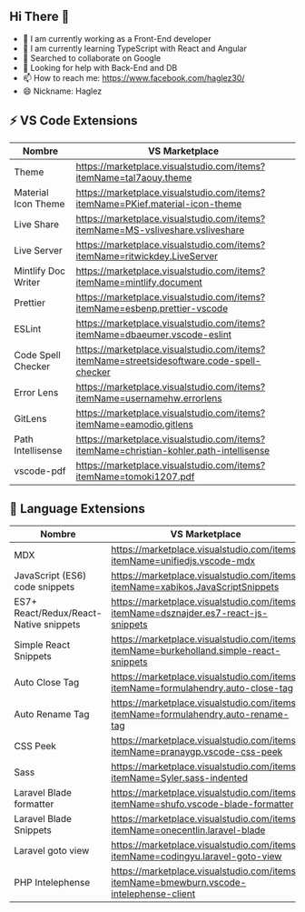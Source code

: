 ## Hi There 👋

- 🔭 I am currently working as a Front-End developer
- 🌱 I am currently learning TypeScript with React and Angular
- 👯 Searched to collaborate on Google
- 🤔 Looking for help with Back-End and DB
- 📫 How to reach me: https://www.facebook.com/haglez30/
- 😄 Nickname: Haglez

## ⚡ VS Code Extensions

| Nombre              | VS Marketplace                                                                            |
| ------------------- | ----------------------------------------------------------------------------------------- |
| Theme               | https://marketplace.visualstudio.com/items?itemName=tal7aouy.theme                        |
| Material Icon Theme | https://marketplace.visualstudio.com/items?itemName=PKief.material-icon-theme             |
| Live Share          | https://marketplace.visualstudio.com/items?itemName=MS-vsliveshare.vsliveshare            |
| Live Server         | https://marketplace.visualstudio.com/items?itemName=ritwickdey.LiveServer                 |
| Mintlify Doc Writer | https://marketplace.visualstudio.com/items?itemName=mintlify.document                     |
| Prettier            | https://marketplace.visualstudio.com/items?itemName=esbenp.prettier-vscode                |
| ESLint              | https://marketplace.visualstudio.com/items?itemName=dbaeumer.vscode-eslint                |
| Code Spell Checker  | https://marketplace.visualstudio.com/items?itemName=streetsidesoftware.code-spell-checker |
| Error Lens          | https://marketplace.visualstudio.com/items?itemName=usernamehw.errorlens                  |
| GitLens             | https://marketplace.visualstudio.com/items?itemName=eamodio.gitlens                       |
| Path Intellisense   | https://marketplace.visualstudio.com/items?itemName=christian-kohler.path-intellisense    |
| vscode-pdf          | https://marketplace.visualstudio.com/items?itemName=tomoki1207.pdf                        |

## 👅 Language Extensions

| Nombre                                 | VS Marketplace                                                                          |
| -------------------------------------- | --------------------------------------------------------------------------------------- |
| MDX                                    | https://marketplace.visualstudio.com/items?itemName=unifiedjs.vscode-mdx                |
| JavaScript (ES6) code snippets         | https://marketplace.visualstudio.com/items?itemName=xabikos.JavaScriptSnippets          |
| ES7+ React/Redux/React-Native snippets | https://marketplace.visualstudio.com/items?itemName=dsznajder.es7-react-js-snippets     |
| Simple React Snippets                  | https://marketplace.visualstudio.com/items?itemName=burkeholland.simple-react-snippets  |
| Auto Close Tag                         | https://marketplace.visualstudio.com/items?itemName=formulahendry.auto-close-tag        |
| Auto Rename Tag                        | https://marketplace.visualstudio.com/items?itemName=formulahendry.auto-rename-tag       |
| CSS Peek                               | https://marketplace.visualstudio.com/items?itemName=pranaygp.vscode-css-peek            |
| Sass                                   | https://marketplace.visualstudio.com/items?itemName=Syler.sass-indented                 |
| Laravel Blade formatter                | https://marketplace.visualstudio.com/items?itemName=shufo.vscode-blade-formatter        |
| Laravel Blade Snippets                 | https://marketplace.visualstudio.com/items?itemName=onecentlin.laravel-blade            |
| Laravel goto view                      | https://marketplace.visualstudio.com/items?itemName=codingyu.laravel-goto-view          |
| PHP Intelephense                       | https://marketplace.visualstudio.com/items?itemName=bmewburn.vscode-intelephense-client |
